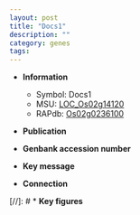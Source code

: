 ```yaml
---
layout: post
title: "Docs1"
description: ""
category: genes
tags: 
---
```


* **Information**  
    + Symbol: Docs1  
    + MSU: [LOC_Os02g14120](http://rice.uga.edu/cgi-bin/ORF_infopage.cgi?orf=LOC_Os02g14120)  
    + RAPdb: [Os02g0236100](http://rapdb.dna.affrc.go.jp/viewer/gbrowse_details/irgsp1?name=Os02g0236100)  

* **Publication**  

* **Genbank accession number**  

* **Key message**  

* **Connection**  

[//]: # * **Key figures**  


